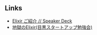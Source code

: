 ## Links
- [Elixir ご紹介 // Speaker Deck](https://speakerdeck.com/naoya/elixir-goshao-jie)
- [地獄のElixir(目黒スタートアップ勉強会)](http://www.slideshare.net/ohr486/elixir-52044515)
